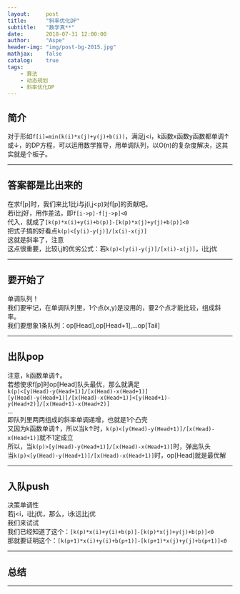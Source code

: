 ```yaml
---
layout:     post
title:      "斜率优化DP"
subtitle:   "数学真**"
date:       2018-07-31 12:00:00
author:     "Aspe"
header-img: "img/post-bg-2015.jpg"
mathjax:    false
catalog:    true
tags:
    - 算法
    - 动态规划
    - 斜率优化DP
---
```


## 简介
   对于形如`f[i]=min(k(i)*x(j)+y(j)+b(i))`，满足j<i，k函数x函数y函数都单调↑或↓，的DP方程，可以运用数学推导，用单调队列，以O(n)的复杂度解决，这其实就是个板子。

---

## 答案都是比出来的
   在求f[p]时，我们来比1比i与j(i,j<p)对f[p]的贡献吧。  
   若i比j好，用作差法，即`f[i->p]-f[j->p]<0`  
   代入，就成了`[k(p)*x(i)+y(i)+b(p)]-[k(p)*x(j)+y(j)+b(p)]<0`  
   把式子搞的好看点`k(p)<[y(i)-y(j)]/[x(i)-x(j)]`  
   这就是斜率了，注意  
   这点很重要，比较i,j的优劣公式：若`k(p)<[y(i)-y(j)]/[x(i)-x(j)]`，i比j优  

---

## 要开始了
   单调队列！  
   我们要牢记，在单调队列里，1个点(x,y)是没用的，要2个点才能比较，组成斜率。  
   我们要想象1条队列：op[Head],op[Head+1],...op[Tail]  

---

## 出队pop
   注意，k函数单调↑。  
   若想使求f[p]时op[Head]队头最优，那么就满足  
   `k(p)<[y(Head)-y(Head+1)]/[x(Head)-x(Head+1)]`  
   `[y(Head)-y(Head+1)]/[x(Head)-x(Head+1)]<[y(Head+1)-y(Head+2)]/[x(Head+1)-x(Head+2)]`  
   ...  
   即队列里两两组成的斜率单调递增，也就是1个凸壳  
   又因为k函数单调↑，所以当k↑时，`k(p)<[y(Head)-y(Head+1)]/[x(Head)-x(Head+1)]`就不1定成立  
   所以，当`k(p)>[y(Head)-y(Head+1)]/[x(Head)-x(Head+1)]`时，弹出队头  
   当`k(p)<[y(Head)-y(Head+1)]/[x(Head)-x(Head+1)]`时，op[Head]就是最优解  
   

---

## 入队push
   决策单调性  
   若j<i，i比j优，那么，i永远比j优  
   我们来试试  
   我们已经知道了这个：`[k(p)*x(i)+y(i)+b(p)]-[k(p)*x(j)+y(j)+b(p)]<0`  
   那就要证明这个：`[k(p+1)*x(i)+y(i)+b(p+1)]-[k(p+1)*x(j)+y(j)+b(p+1)]<0`  

---

## 总结

---
